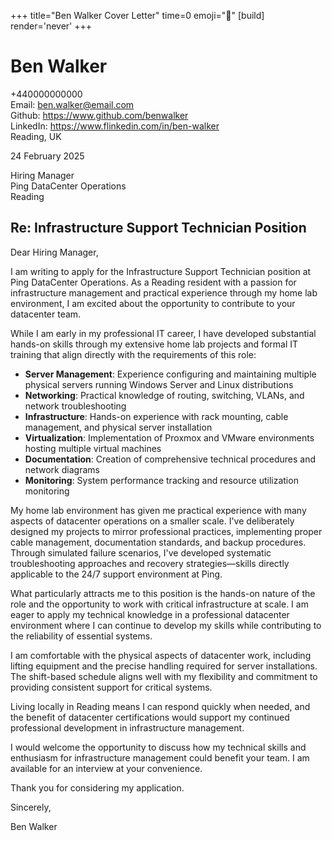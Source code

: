+++
title="Ben Walker Cover Letter" 
time=0 
emoji="📝" 
[build]
render='never'
+++

# Ben Walker

+440000000000  
Email: ben.walker@email.com  
Github: https://www.github.com/benwalker  
LinkedIn: https://www.flinkedin.com/in/ben-walker  
Reading, UK

24 February 2025

Hiring Manager  
Ping DataCenter Operations  
Reading

## Re: Infrastructure Support Technician Position

Dear Hiring Manager,

I am writing to apply for the Infrastructure Support Technician position at Ping DataCenter Operations. As a Reading resident with a passion for infrastructure management and practical experience through my home lab environment, I am excited about the opportunity to contribute to your datacenter team.

While I am early in my professional IT career, I have developed substantial hands-on skills through my extensive home lab projects and formal IT training that align directly with the requirements of this role:

- **Server Management**: Experience configuring and maintaining multiple physical servers running Windows Server and Linux distributions
- **Networking**: Practical knowledge of routing, switching, VLANs, and network troubleshooting
- **Infrastructure**: Hands-on experience with rack mounting, cable management, and physical server installation
- **Virtualization**: Implementation of Proxmox and VMware environments hosting multiple virtual machines
- **Documentation**: Creation of comprehensive technical procedures and network diagrams
- **Monitoring**: System performance tracking and resource utilization monitoring

My home lab environment has given me practical experience with many aspects of datacenter operations on a smaller scale. I've deliberately designed my projects to mirror professional practices, implementing proper cable management, documentation standards, and backup procedures. Through simulated failure scenarios, I've developed systematic troubleshooting approaches and recovery strategies—skills directly applicable to the 24/7 support environment at Ping.

What particularly attracts me to this position is the hands-on nature of the role and the opportunity to work with critical infrastructure at scale. I am eager to apply my technical knowledge in a professional datacenter environment where I can continue to develop my skills while contributing to the reliability of essential systems.

I am comfortable with the physical aspects of datacenter work, including lifting equipment and the precise handling required for server installations. The shift-based schedule aligns well with my flexibility and commitment to providing consistent support for critical systems.

Living locally in Reading means I can respond quickly when needed, and the benefit of datacenter certifications would support my continued professional development in infrastructure management.

I would welcome the opportunity to discuss how my technical skills and enthusiasm for infrastructure management could benefit your team. I am available for an interview at your convenience.

Thank you for considering my application.

Sincerely,

Ben Walker
